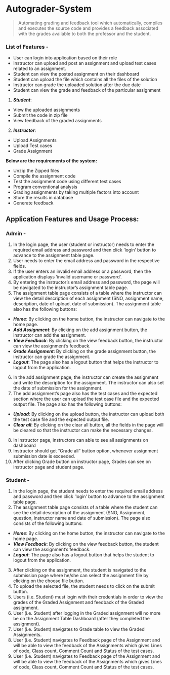 # Autograder-System

> Automating grading and feedback tool which automatically, compiles and executes the source code and provides a feedback associated with the grades available to both the professor and the student.

### List of Features -
-	User can login into application based on their role
-	Instructor can upload and post an assignment and upload test cases related to an assignment.
-	Student can view the posted assignment on their dashboard 
-	Student can upload the file which contains all the files of the solution 
-	Instructor can grade the uploaded solution after the due date 
-	Student can view the grade and feedback of the particular assignment

1. **_Student_**:
  -	View the uploaded assignments
  -	Submit the code in zip file
  -	View feedback of the graded assignments
2. **_Instructor_**:
  -	Upload Assignments
  -	Upload Test cases
  -	Grade Assignment
  
**Below are the requirements of the system:**
-	Unzip the Zipped files
-	Compile the assignment code
-	Test the assignment code using different test cases
-	Program conventional analysis
-	Grading assignments by taking multiple factors into account
-	Store the results in database
-	Generate feedback

## Application Features and Usage Process:

### Admin -
1. In the login page, the user (student or instructor) needs to enter the required email address and password and then click ‘login’ button to advance to the assignment table page.
2. User needs to enter the email address and password in the respective fields.
3. If the user enters an invalid email address or a password, then the application displays ‘invalid username or password’.
4. By entering the instructor’s email address and password, the page will be navigated to the instructor’s assignment table page.
5. The assignment table page consists of a table where the instructor can view the detail description of each assignment (SNO, assignment name, description, date of upload, date of submission). The assignment table also has the following buttons:
  - **_Home_**:  By clicking on the home button, the instructor can navigate to the home page.
  - **_Add Assignment_**: By clicking on the add assignment button, the instructor can add the assignment.
  - **_View Feedback_**: By clicking on the view feedback button, the instructor can view the assignment’s feedback.
  - **_Grade Assignment_**: By clicking on the grade assignment button, the instructor can grade the assignment.
  - **_Logout_**: The page also has a logout button that helps the instructor to logout from the application.
6. In the add assignment page, the instructor can create the assignment and write the description for the assignment. The instructor can also set the date of submission for the assignment.
7. The add assignment’s page also has the test cases and the expected section where the user can upload the test case file and the expected output file. The page also has the following buttons:
  - **_Upload_**: By clicking on the upload button, the instructor can upload both the test case file and the expected output file.
  - **_Clear all_**: By clicking on the clear all button, all the fields in the page will be cleared so that the instructor can   make the necessary changes.
8. In instructor page, instructors can able to see all assignments on dashboard
9. Instructor should get “Grade all” button option, whenever assignment submission date is exceeded.
10. After clicking Grade button on instructor page, Grades can see on instructor page and student page. 

### Student -
1. In the login page, the student needs to enter the required email address and password and then click ‘login’ button to advance to the assignment table page.
2. The assignment table page consists of a table where the student can see the detail description of the assignment (SNO, Assignment, question, instructor name and date of submission). The page also consists of the following buttons:
  - **_Home_**:  By clicking on the home button, the instructor can navigate to the home page.
  - **_View Feedback_**: By clicking on the view feedback button, the student can view the assignment’s feedback.
  - **_Logout_**: The page also has a logout button that helps the student to logout from the application.
3. After clicking on the assignment, the student is navigated to the submission page where he/she can select the assignment file by clicking on the choose file button. 
4. To upload the selected file, the student needs to click on the submit button.
5. Users (i.e. Student) must login with their credentials in order to view the grades of the Graded Assignment and feedback of the Graded assignment.
6. User (i.e. Student) after logging in the Graded assignment will no more be on the Assignment Table Dashboard (after they completed the assignment).
7. User (i.e. Student) navigates to Grade table to view the Graded Assignments.
8. User (i.e. Student) navigates to Feedback page of the Assignment and will be able to view the feedback of the Assignments which gives Lines of code, Class count, Comment Count and Status of the test cases.
9. User (i.e. Student) navigates to Feedback page of the Assignment and will be able to view the feedback of the Assignments which gives Lines of code, Class count, Comment Count and Status of the test cases.
